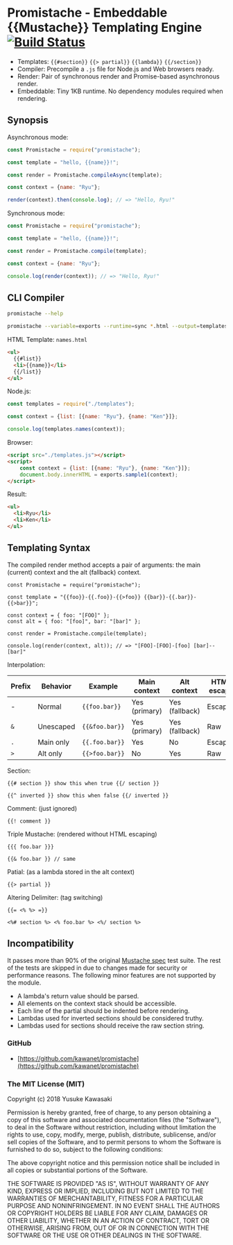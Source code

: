 # Promistache - Embeddable {{Mustache}} Templating Engine [![Build Status](https://travis-ci.org/kawanet/promistache.svg?branch=master)](https://travis-ci.org/kawanet/promistache)

- Templates: `{{#section}}` `{{> partial}}` `{{lambda}}` `{{/section}}`
- Compiler: Precompile a `.js` file for Node.js and Web browsers ready.
- Render: Pair of synchronous render and Promise-based asynchronous render.
- Embeddable: Tiny 1KB runtime. No dependency modules required when rendering.

## Synopsis

Asynchronous mode:

```js
const Promistache = require("promistache");

const template = "hello, {{name}}!";

const render = Promistache.compileAsync(template);

const context = {name: "Ryu"};

render(context).then(console.log); // => "Hello, Ryu!"
```

Synchronous mode:

```js
const Promistache = require("promistache");

const template = "hello, {{name}}!";

const render = Promistache.compile(template);

const context = {name: "Ryu"};

console.log(render(context)); // => "Hello, Ryu!"
```

## CLI Compiler

```sh
promistache --help

promistache --variable=exports --runtime=sync *.html --output=templates.js
```

HTML Template: `names.html`

```html
<ul>
  {{#list}}
  <li>{{name}}</li>
  {{/list}}
</ul>
```

Node.js:

```js
const templates = require("./templates");

const context = {list: [{name: "Ryu"}, {name: "Ken"}]};

console.log(templates.names(context));
```

Browser:

```html
<script src="./templates.js"></script>
<script>
    const context = {list: [{name: "Ryu"}, {name: "Ken"}]};
    document.body.innerHTML = exports.sample1(context);
</script>
```

Result:

```html
<ul>
  <li>Ryu</li>
  <li>Ken</li>
</ul>
```

## Templating Syntax

The compiled render method accepts a pair of arguments: the main (current) context and the alt (fallback) context.

```
const Promistache = require("promistache");

const template = "{{foo}}-{{.foo}}-{{>foo}} {{bar}}-{{.bar}}-{{>bar}}";

const context = { foo: "[FOO]" };
const alt = { foo: "[foo]", bar: "[bar]" };

const render = Promistache.compile(template);

console.log(render(context, alt)); // => "[FOO]-[FOO]-[foo] [bar]--[bar]"
```

Interpolation:

| Prefix | Behavior | Example | Main context | Alt context  | HTML escape |
| --- | --- | --- | --- | --- | --- |
| - | Normal | `{{foo.bar}}` | Yes (primary) | Yes (fallback) | Escaped |
| `&` | Unescaped | `{{&foo.bar}}` | Yes (primary) | Yes (fallback) | Raw |
| `.` | Main only | `{{.foo.bar}}` | Yes | No | Escaped |
| `>` | Alt only | `{{>foo.bar}}` | No | Yes | Raw |

Section:

```
{{# section }} show this when true {{/ section }}

{{^ inverted }} show this when false {{/ inverted }}
```

Comment: (just ignored)

```
{{! comment }}
```

Triple Mustache: (rendered without HTML escaping)

```
{{{ foo.bar }}}

{{& foo.bar }} // same
```

Patial: (as a lambda stored in the alt context)

```
{{> partial }}
```

Altering Delimiter: (tag switching)

```
{{= <% %> =}}

<%# section %> <% foo.bar %> <%/ section %>
```

## Incompatibility

It passes more than 90% of the original [Mustache spec](https://github.com/mustache/spec) test suite.
The rest of the tests are skipped in due to changes made for security or performance reasons.
The following minor features are not supported by the module.

- A lambda's return value should be parsed.
- All elements on the context stack should be accessible.
- Each line of the partial should be indented before rendering.
- Lambdas used for inverted sections should be considered truthy.
- Lambdas used for sections should receive the raw section string.

### GitHub

- [https://github.com/kawanet/promistache](https://github.com/kawanet/promistache)

### The MIT License (MIT)

Copyright (c) 2018 Yusuke Kawasaki

Permission is hereby granted, free of charge, to any person obtaining a copy
of this software and associated documentation files (the "Software"), to deal
in the Software without restriction, including without limitation the rights
to use, copy, modify, merge, publish, distribute, sublicense, and/or sell
copies of the Software, and to permit persons to whom the Software is
furnished to do so, subject to the following conditions:

The above copyright notice and this permission notice shall be included in all
copies or substantial portions of the Software.

THE SOFTWARE IS PROVIDED "AS IS", WITHOUT WARRANTY OF ANY KIND, EXPRESS OR
IMPLIED, INCLUDING BUT NOT LIMITED TO THE WARRANTIES OF MERCHANTABILITY,
FITNESS FOR A PARTICULAR PURPOSE AND NONINFRINGEMENT. IN NO EVENT SHALL THE
AUTHORS OR COPYRIGHT HOLDERS BE LIABLE FOR ANY CLAIM, DAMAGES OR OTHER
LIABILITY, WHETHER IN AN ACTION OF CONTRACT, TORT OR OTHERWISE, ARISING FROM,
OUT OF OR IN CONNECTION WITH THE SOFTWARE OR THE USE OR OTHER DEALINGS IN THE
SOFTWARE.
